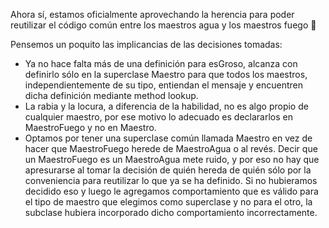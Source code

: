 Ahora sí, estamos oficialmente aprovechando la herencia para poder reutilizar el código común entre los maestros agua y los maestros fuego :clap:

Pensemos un poquito las implicancias de las decisiones tomadas:
* Ya no hace falta más de una definición para esGroso, alcanza con definirlo sólo en la superclase Maestro para que todos los maestros, independientemente de su tipo, entiendan el mensaje y encuentren dicha definición mediante method lookup.
* La rabia y la locura, a diferencia de la habilidad, no es algo propio de cualquier maestro, por ese motivo lo adecuado es declararlos en MaestroFuego y no en Maestro.
* Optamos por tener una superclase común llamada Maestro en vez de hacer que MaestroFuego herede de MaestroAgua o al revés. Decir que un MaestroFuego es un MaestroAgua mete ruido, y por eso no hay que apresurarse al tomar la decisión de quién hereda de quién sólo por la conveniencia para reutilizar lo que ya se ha definido. Si no hubieramos decidido eso y luego le agregamos comportamiento que es válido para el tipo de maestro que elegimos como superclase y no para el otro, la subclase hubiera incorporado dicho comportamiento incorrectamente.